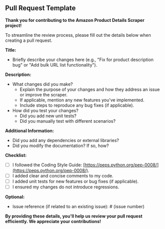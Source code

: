 ## Pull Request Template

**Thank you for contributing to the Amazon Product Details Scraper project!** 

To streamline the review process, please fill out the details below when creating a pull request.

**Title:**

* Briefly describe your changes here (e.g., "Fix for product description bug" or "Add bulk URL list functionality").

**Description:**

* What changes did you make?  
  * Explain the purpose of your changes and how they address an issue or improve the scraper.
  * If applicable, mention any new features you've implemented.
  * Include steps to reproduce any bug fixes (if applicable).
* How did you test your changes?   
  * Did you add new unit tests? 
  * Did you manually test with different scenarios?

**Additional Information:**

* Did you add any dependencies or external libraries?  
* Did you modify the documentation? If so, how?  

**Checklist:**

* [ ] I followed the Coding Style Guide: [https://peps.python.org/pep-0008/](https://peps.python.org/pep-0008/).
* [ ] I added clear and concise comments to my code.
* [ ] I added unit tests for new features or bug fixes (if applicable).
* [ ] I ensured my changes do not introduce regressions.

**Optional:**

* Issue reference (if related to an existing issue): # (issue number)

**By providing these details, you'll help us review your pull request efficiently. We appreciate your contributions!** 
